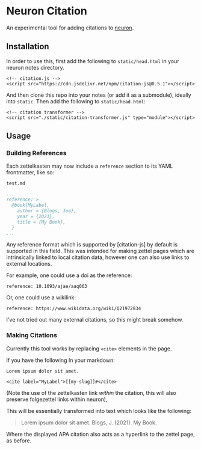 # Neuron Citation

An experimental tool for adding citations to [neuron](https://github.com/srid/neuron).

## Installation

In order to use this, first add the following to `static/head.html` in your neuron notes directory.

```
<!-- citation.js -->
<script src="https://cdn.jsdelivr.net/npm/citation-js@0.5.1"></script>
```

And then clone this repo into your notes (or add it as a submodule), ideally into `static`.
Then add the following to `static/head.html`:
```
<!-- citation transformer -->
<script src="./static/citation-transformer.js" type="module"></script>
```

## Usage

### Building References

Each zettelkasten may now include a `reference` section to its YAML frontmatter, like so:

`test.md`
```yaml
...
reference: >
  @book{MyLabel,
    author = {Blogs, Joe},
    year = {2021},
    title = {My Book},
  }
...
```

Any reference format which is supported by [citation-js] by default is supported in this field.
This was intended for making zettel pages which are intrinsically linked to local citation data, however one can also use links to external locations.

For example, one could use a doi as the reference:

```
reference: 10.1093/ajae/aaq063
```

Or, one could use a wikilink:
```
reference: https://www.wikidata.org/wiki/Q21972834
```

I've not tried out many external citations, so this might break somehow.

### Making Citations

Currently this tool works by replacing `<cite>` elements in the page.

If you have the following In your markdown:
```
Lorem ipsum dolor sit amet.

<cite label="MyLabel">[[my-slug]]#</cite>
```
(Note the use of the zettelkasten link _within_ the citation, this will also preserve folgezettel links within neuron),

This will be essentially transformed into text which looks like the following:

>Lorem ipsum dolor sit amet.
>Blogs, J. (2021). My Book.

Where the displayed APA citation also acts as a hyperlink to the zettel page, as before.


